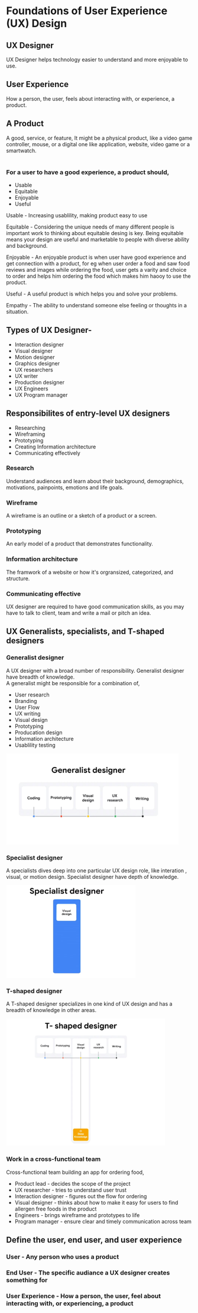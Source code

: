 # Foundations of User Experience (UX) Design

## UX Designer
UX Designer helps technology easier to understand and more enjoyable to use.

## User Experience
How a person, the user, feels about interacting with, or experience, a product.

## A Product
A good, service, or feature, It might be a physical product, like a video game controller, mouse, or a digital one like application, website, video game or a smartwatch.
<br><br>
### For a user to have a good experience, a product should,
- Usable
- Equitable
- Enjoyable
- Useful

Usable - Increasing usablility, making product easy to use

Equitable - Considering the unique needs of many different people is important work to thinking about equitable desing is key. Being equitable means your design are useful and marketable to people with diverse ability and background.

Enjoyable - An enjoyable product is when user have good experience and get connection with a product, for eg when user order a food and saw food reviews and images while ordering the food, user gets a varity and choice to order and helps him ordering the food which makes him haooy to use the product.

Useful - A useful product is which helps you and solve your problems.

Empathy - The ability to understand someone else feeling or thoughts in a situation.

## Types of UX Designer-
- Interaction designer
- Visual designer
- Motion designer
- Graphics designer
- UX researchers
- UX writer 
- Production designer
- UX Engineers
- UX Program manager

## Responsibilites of entry-level UX designers

- Researching
- Wireframing
- Prototyping
- Creating Information architecture
- Communicating effectively

### Research
Understand audiences and learn about their background, demographics, motivations, painpoints, emotions and life goals.

### Wireframe
A wireframe is an outline or a sketch of a product or a screen.

### Prototyping
An early model of a product that demonstrates functionality.

### Information architecture
The framwork of a website or how it's orgransized, categorized, and structure.

### Communicating effective
UX designer are required to have good communication skills, as you may have to talk to client, team and write a mail or pitch an idea.

## UX Generalists, specialists, and T-shaped designers

### Generalist designer
A UX designer with a broad number of responsibility. Generalist designer have breadth of knowledge.
<br>
A generalist might be responsible for a combination of,
- User research
- Branding
- User Flow
- UX writing
- Visual design
- Prototyping
- Producation design
- Information architecture
- Usablility testing

<img height="246" width="467" src="https://raw.githubusercontent.com/sachinsinha1/UI-UX-Design/main/Generalist%20designer.jpg">

### Specialist designer
A specialists dives deep into one particular UX design role, like interation , visual, or motion design. Specialist designer have depth of knowledge.

<img height="250" width="350" src="https://raw.githubusercontent.com/sachinsinha1/UI-UX-Design/main/Specialist%20designer.jpg">

### T-shaped designer
A T-shaped designer specializes in one kind of UX design and has a breadth of knowledge in other areas.

<img height="344" width="430" src="https://raw.githubusercontent.com/sachinsinha1/UI-UX-Design/main/T-shaped%20designer.jpg">

### Work in a cross-functional team
Cross-functional team building an app for ordering food,
- Product lead - decides the scope of the project
- UX researcher - tries to understand user trust
- Interaction designer - figures out the flow for ordering
- Visual designer - thinks about how to make it easy for users to find allergen free foods in the product
- Engineers - brings wireframe and prototypes to life
- Program manager - ensure clear and timely communication across team

## Define the user, end user, and user experience

### User - Any person who uses a product
### End User - The specific audiance a UX designer creates something for
### User Experience - How a person, the user, feel about interacting with, or experiencing, a product
